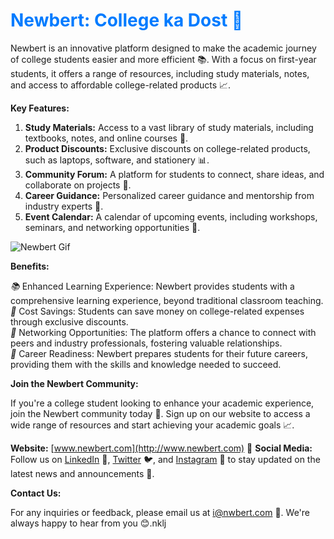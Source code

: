 

 <h1 style="color: #007bff;">Newbert: College ka Dost 🚀</h1>

Newbert is an innovative platform designed to make the academic journey of college students easier and more efficient 📚. With a focus on first-year students, it offers a range of resources, including study materials, notes, and access to affordable college-related products 📈.

**<span class="key-feature">Key Features:</span>**

1. **<span class="key-feature">Study Materials:</span>** Access to a vast library of study materials, including textbooks, notes, and online courses 📖.
2. **<span class="key-feature">Product Discounts:</span>** Exclusive discounts on college-related products, such as laptops, software, and stationery 📊.
3. **<span class="key-feature">Community Forum:</span>** A platform for students to connect, share ideas, and collaborate on projects 💬.
4. **<span class="key-feature">Career Guidance:</span>** Personalized career guidance and mentorship from industry experts 💼.
5. **<span class="key-feature">Event Calendar:</span>** A calendar of upcoming events, including workshops, seminars, and networking opportunities 📅.

![Newbert Gif](https://newbert.com/newbert.gif)

**<span class="benefit">Benefits:</span>**

<div class="benefit">
  <i class="benefit-icon">📚</i>
  <span>Enhanced Learning Experience:</span> Newbert provides students with a comprehensive learning experience, beyond traditional classroom teaching.
</div>

<div class="benefit">
  <i class="benefit-icon">💸</i>
  <span>Cost Savings:</span> Students can save money on college-related expenses through exclusive discounts.
</div>

<div class="benefit">
  <i class="benefit-icon">🤝</i>
  <span>Networking Opportunities:</span> The platform offers a chance to connect with peers and industry professionals, fostering valuable relationships.
</div>

<div class="benefit">
  <i class="benefit-icon">🎯</i>
  <span>Career Readiness:</span> Newbert prepares students for their future careers, providing them with the skills and knowledge needed to succeed.
</div>

**Join the Newbert Community:**

If you're a college student looking to enhance your academic experience, join the Newbert community today 🎉. Sign up on our website to access a wide range of resources and start achieving your academic goals 📈.

**Website:** [www.newbert.com](http://www.newbert.com) <span class="highlight">🔗</span>
**Social Media:** Follow us on [LinkedIn](https://www.linkedin.com/company/newbert/) <span class="highlight">👥</span>, [Twitter](https://twitter.com/newbert) <span class="highlight">🐦</span>, and [Instagram](https://www.instagram.com/newbert/) <span class="highlight">📸</span> to stay updated on the latest news and announcements 📰.

**Contact Us:**

For any inquiries or feedback, please email us at [i@nwbert.com](@newbert.com) 📧. We're always happy to hear from you 😊.nklj



